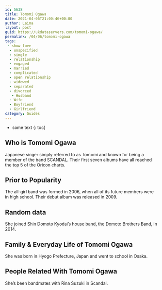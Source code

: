 ```yaml
---
id: 5638
title: Tomomi Ogawa
date: 2021-04-06T21:00:46+00:00
author: Laima
layout: post
guid: https://ukdataservers.com/tomomi-ogawa/
permalink: /04/06/tomomi-ogawa
tags:
 - show love
  - unspecified
  - single
  - relationship
  - engaged
  - married
  - complicated
  - open relationship
  - widowed
  - separated
  - divorced
   - Husband
  - Wife
  - Boyfriend
  - Girlfriend
category: Guides
---
```


* some text
{: toc}


## Who is Tomomi Ogawa
                  
                  
                  
Japanese singer simply referred to as Tomomi and known for being a member of the band SCANDAL. Their first seven albums have all reached the top 5 of the Oricon charts.
                  
              
            
              
            
                
                
                
## Prior to Popularity
                  
                  
                  
The all-girl band was formed in 2006, when all of its future members were in high school. Their debut album was released in 2009.
                  
              
            
              
            
                
                
                
## Random data
                  
                  
                  
She joined Shin Domoto Kyodai&#8217;s house band, the Domoto Brothers Band, in 2014.
                  
              
            
              
            
                
                
                
## Family & Everyday Life of Tomomi Ogawa
                  
                  
                  
She was born in Hyogo Prefecture, Japan and went to school in Osaka.
                  
              
            
              
            
                
                
                
## People Related With Tomomi Ogawa
                  
                  
                  
She&#8217;s been bandmates with Rina Suzuki in Scandal.
                  
              
            
              
            
                
              
            
              
              
            
            
              
            
          
          
          
